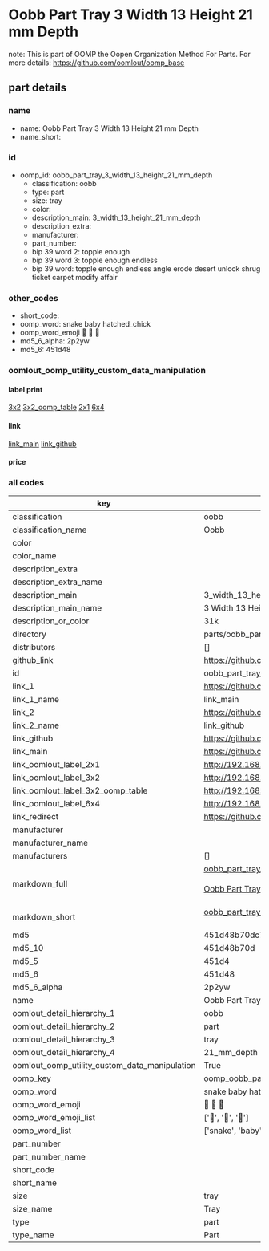 # Oobb Part Tray 3 Width 13 Height 21 mm Depth  

note: This is part of OOMP the Oopen Organization Method For Parts. For more details: https://github.com/oomlout/oomp_base

##  part details
  







### name
* name: Oobb Part Tray 3 Width 13 Height 21 mm Depth
* name_short: 
### id
* oomp_id: oobb_part_tray_3_width_13_height_21_mm_depth
  * classification: oobb
  * type: part
  * size: tray
  * color: 
  * description_main: 3_width_13_height_21_mm_depth
  * description_extra: 
  * manufacturer: 
  * part_number: 
  * bip 39 word 2: topple enough
  * bip 39 word 3: topple enough endless
  * bip 39 word: topple enough endless angle erode desert unlock shrug ticket carpet modify affair

### other_codes
* short_code: 
* oomp_word: snake baby hatched_chick
* oomp_word_emoji :snake: :baby: :hatched_chick:
* md5_6_alpha: 2p2yw
* md5_6: 451d48






### oomlout_oomp_utility_custom_data_manipulation
#### label print
[3x2](http://192.168.1.245:1112/?label=oomp%202p2yw)
[3x2_oomp_table](http://192.168.1.108:1112/?label=oomp%202p2yw)
[2x1](http://192.168.1.242:1112/?label=oomp%202p2yw)
[6x4](http://192.168.1.55:1112/?label=oomp%202p2yw)    

#### link

[link_main](https://github.com/oomlout/oomlout_oomp_version_1_messy/tree/main/parts/oobb_part_tray_3_width_13_height_21_mm_depth) [link_github](https://github.com/oomlout/oomlout_oomp_version_1_messy/tree/main/parts/oobb_part_tray_3_width_13_height_21_mm_depth)                             

#### price







### all codes 
| key | value |  
| --- | --- |  
| classification | oobb |  
| classification_name | Oobb |  
| color |  |  
| color_name |  |  
| description_extra |  |  
| description_extra_name |  |  
| description_main | 3_width_13_height_21_mm_depth |  
| description_main_name | 3 Width 13 Height 21 mm Depth |  
| description_or_color | 31k |  
| directory | parts/oobb_part_tray_3_width_13_height_21_mm_depth |  
| distributors | [] |  
| github_link | https://github.com/oomlout/oomlout_oomp_part_src/tree/main/parts/oobb_part_tray_3_width_13_height_21_mm_depth |  
| id | oobb_part_tray_3_width_13_height_21_mm_depth |  
| link_1 | https://github.com/oomlout/oomlout_oomp_version_1_messy/tree/main/parts/oobb_part_tray_3_width_13_height_21_mm_depth |  
| link_1_name | link_main |  
| link_2 | https://github.com/oomlout/oomlout_oomp_version_1_messy/tree/main/parts/oobb_part_tray_3_width_13_height_21_mm_depth |  
| link_2_name | link_github |  
| link_github | https://github.com/oomlout/oomlout_oomp_version_1_messy/tree/main/parts/oobb_part_tray_3_width_13_height_21_mm_depth |  
| link_main | https://github.com/oomlout/oomlout_oomp_version_1_messy/tree/main/parts/oobb_part_tray_3_width_13_height_21_mm_depth |  
| link_oomlout_label_2x1 | http://192.168.1.242:1112/?label=oomp%202p2yw |  
| link_oomlout_label_3x2 | http://192.168.1.245:1112/?label=oomp%202p2yw |  
| link_oomlout_label_3x2_oomp_table | http://192.168.1.108:1112/?label=oomp%202p2yw |  
| link_oomlout_label_6x4 | http://192.168.1.55:1112/?label=oomp%202p2yw |  
| link_redirect | https://github.com/oomlout/oomlout_oomp_version_1_messy/tree/main/parts/oobb_part_tray_3_width_13_height_21_mm_depth |  
| manufacturer |  |  
| manufacturer_name |  |  
| manufacturers | [] |  
| markdown_full | [oobb_part_tray_3_width_13_height_21_mm_depth](none)<br>[](none)<br>[Oobb Part Tray 3 Width 13 Height 21 Mm Depth](none)<br><br> |  
| markdown_short | [oobb_part_tray_3_width_13_height_21_mm_depth](none)<br><br> |  
| md5 | 451d48b70dc75dc0eea6408c9352bf29 |  
| md5_10 | 451d48b70d |  
| md5_5 | 451d4 |  
| md5_6 | 451d48 |  
| md5_6_alpha | 2p2yw |  
| name | Oobb Part Tray 3 Width 13 Height 21 mm Depth |  
| oomlout_detail_hierarchy_1 | oobb |  
| oomlout_detail_hierarchy_2 | part |  
| oomlout_detail_hierarchy_3 | tray |  
| oomlout_detail_hierarchy_4 | 21_mm_depth |  
| oomlout_oomp_utility_custom_data_manipulation | True |  
| oomp_key | oomp_oobb_part_tray_3_width_13_height_21_mm_depth |  
| oomp_word | snake baby hatched_chick |  
| oomp_word_emoji | :snake: :baby: :hatched_chick: |  
| oomp_word_emoji_list | [':snake:', ':baby:', ':hatched_chick:'] |  
| oomp_word_list | ['snake', 'baby', 'hatched_chick'] |  
| part_number |  |  
| part_number_name |  |  
| short_code |  |  
| short_name |  |  
| size | tray |  
| size_name | Tray |  
| type | part |  
| type_name | Part |  
